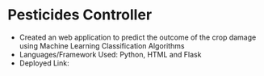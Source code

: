# Pesticides Controller
* Created an web application to predict the outcome of the crop damage using Machine Learning Classification Algorithms
* Languages/Framework Used: Python, HTML and Flask
* Deployed Link: 
